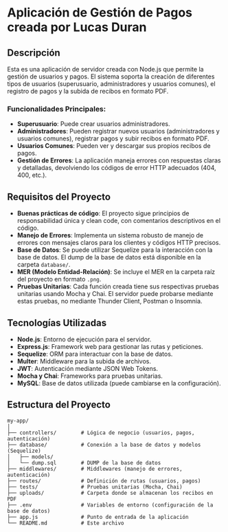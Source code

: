 # Aplicación de Gestión de Pagos creada por Lucas Duran


## Descripción

Esta es una aplicación de servidor creada con Node.js que permite la gestión de usuarios y pagos. El sistema soporta la creación de diferentes tipos de usuarios (superusuario, administradores y usuarios comunes), el registro de pagos y la subida de recibos en formato PDF.

### Funcionalidades Principales:

- **Superusuario**: Puede crear usuarios administradores.
- **Administradores**: Pueden registrar nuevos usuarios (administradores y usuarios comunes), registrar pagos y subir recibos en formato PDF.
- **Usuarios Comunes**: Pueden ver y descargar sus propios recibos de pagos.
- **Gestión de Errores**: La aplicación maneja errores con respuestas claras y detalladas, devolviendo los códigos de error HTTP adecuados (404, 400, etc.).

## Requisitos del Proyecto

- **Buenas prácticas de código**: El proyecto sigue principios de responsabilidad única y clean code, con comentarios descriptivos en el código.
- **Manejo de Errores**: Implementa un sistema robusto de manejo de errores con mensajes claros para los clientes y códigos HTTP precisos.
- **Base de Datos**: Se puede utilizar Sequelize para la interacción con la base de datos. El dump de la base de datos está disponible en la carpeta `database/`.
- **MER (Modelo Entidad-Relación)**: Se incluye el MER en la carpeta raíz del proyecto en formato `.png`.
- **Pruebas Unitarias**: Cada función creada tiene sus respectivas pruebas unitarias usando Mocha y Chai. El servidor puede probarse mediante estas pruebas, no mediante Thunder Client, Postman o Insomnia.

## Tecnologías Utilizadas

- **Node.js**: Entorno de ejecución para el servidor.
- **Express.js**: Framework web para gestionar las rutas y peticiones.
- **Sequelize**: ORM para interactuar con la base de datos.
- **Multer**: Middleware para la subida de archivos.
- **JWT**: Autenticación mediante JSON Web Tokens.
- **Mocha y Chai**: Frameworks para pruebas unitarias.
- **MySQL**: Base de datos utilizada (puede cambiarse en la configuración).

## Estructura del Proyecto

```plaintext
my-app/
│
├── controllers/        # Lógica de negocio (usuarios, pagos, autenticación)
├── database/           # Conexión a la base de datos y modelos (Sequelize)
│   ├── models/
│   └── dump.sql        # DUMP de la base de datos
├── middlewares/        # Middlewares (manejo de errores, autenticación)
├── routes/             # Definición de rutas (usuarios, pagos)
├── tests/              # Pruebas unitarias (Mocha, Chai)
├── uploads/            # Carpeta donde se almacenan los recibos en PDF
├── .env                # Variables de entorno (configuración de la base de datos)
├── app.js              # Punto de entrada de la aplicación
└── README.md           # Este archivo
```
